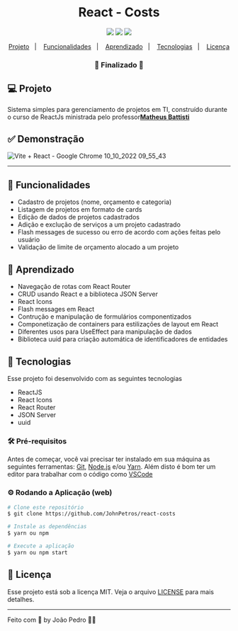 <h1 align="center">
  React - Costs
</h1>

<p align="center">
  <img src="https://img.shields.io/badge/react%20version-16.8.0-informational"/>
  <img src="https://img.shields.io/badge/last%20commit-october-blue" />
  <img src="https://img.shields.io/badge/license-MIT-success"/>
</p>

<p align="center">
  <a href="#-projeto">Projeto</a>&nbsp;&nbsp;&nbsp;|&nbsp;&nbsp;&nbsp;
  <a href="#-funcionalidades">Funcionalidades</a>&nbsp;&nbsp;&nbsp;|&nbsp;&nbsp;&nbsp;
  <a href="#-aprendizado">Aprendizado</a>&nbsp;&nbsp;&nbsp;|&nbsp;&nbsp;&nbsp;
  <a href="#-tecnologias">Tecnologias</a>&nbsp;&nbsp;&nbsp;|&nbsp;&nbsp;&nbsp;
  <a href="#-licença">Licença</a>
</p>

<h3 align="center"> 
🚧  Finalizado  🚧
</h3>

## 💻 Projeto

Sistema simples para gerenciamento de projetos em TI, construído durante o curso de ReactJs ministrada pelo professor<strong><a href="https://www.youtube.com/playlist?list=PLnDvRpP8BneyVA0SZ2okm-QBojomniQVO">Matheus Battisti</a></strong>

## ✅ Demonstração

![Vite + React - Google Chrome 10_10_2022 09_55_43](https://user-images.githubusercontent.com/93893533/194871288-ea8b1fab-ba31-4533-b427-6a43f7293446.png)

<hr>

## 🔗 Funcionalidades

- Cadastro de projetos (nome, orçamento e categoria)
- Listagem de projetos em formato de cards
- Edição de dados de projetos cadastrados
- Adição e exclução de serviços a um projeto cadastrado
- Flash messages de sucesso ou erro de acordo com ações feitas pelo usuário
- Validação de limite de orçamento alocado a um projeto

## 📖 Aprendizado

- Navegação de rotas com React Router
- CRUD usando React e a biblioteca JSON Server
- React Icons
- Flash messages em React
- Contrução e manipulação de formulários componentizados
- Componetização de containers para estilizações de layout em React
- Diferentes usos para UseEffect para manipulação de dados
- Biblioteca uuid para criação automática de identificadores de entidades

## 🚀 Tecnologias

Esse projeto foi desenvolvido com as seguintes tecnologias

- ReactJS
- React Icons
- React Router
- JSON Server
- uuid

### 🛠️ Pré-requisitos

Antes de começar, você vai precisar ter instalado em sua máquina as seguintes ferramentas:
[Git](https://git-scm.com), [Node.js](https://nodejs.org/en/) e/ou [Yarn](https://yarnpkg.com/).
Além disto é bom ter um editor para trabalhar com o código como [VSCode](https://code.visualstudio.com/)

### ⚙️ Rodando a Aplicação (web)

```bash
# Clone este repositório
$ git clone https://github.com/JohnPetros/react-costs

# Instale as dependências
$ yarn ou npm

# Execute a aplicação
$ yarn ou npm start
```

## :memo: Licença

Esse projeto está sob a licença MIT. Veja o arquivo [LICENSE](LICENSE) para mais detalhes.

---

Feito com 💜 by João Pedro 👋🏻
